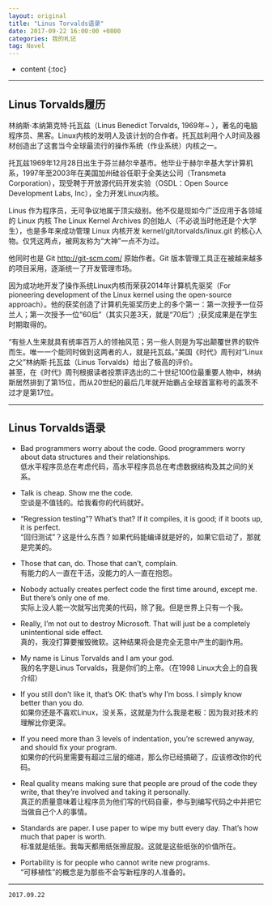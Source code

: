 ```yaml
---
layout: original
title: "Linus Torvalds语录"
date: 2017-09-22 16:00:00 +0800 
categories: 我的札记
tag: Novel
---
```

* content
{:toc}

<!-- more -->

---
## Linus Torvalds履历  

林纳斯·本纳第克特·托瓦兹（Linus Benedict Torvalds, 1969年~ ），著名的电脑程序员、黑客。Linux内核的发明人及该计划的合作者。托瓦兹利用个人时间及器材创造出了这套当今全球最流行的操作系统（作业系统）内核之一。   

托瓦兹1969年12月28日出生于芬兰赫尔辛基市。他毕业于赫尔辛基大学计算机系，1997年至2003年在美国加州硅谷任职于全美达公司（Transmeta Corporation），现受聘于开放源代码开发实验（OSDL：Open Source Development Labs, Inc），全力开发Linux内核。  

Linus 作为程序员，无可争议地属于顶尖级别。他不仅是现如今广泛应用于各领域的 Linux 内核 The Linux Kernel Archives 的创始人（不必说当时他还是个大学生），也是多年来成功管理 Linux 内核开发 kernel/git/torvalds/linux.git 的核心人物。仅凭这两点，被网友称为“大神”一点不为过。    

他同时也是 Git http://git-scm.com/ 原始作者。Git 版本管理工具正在被越来越多的项目采用，逐渐统一了开发管理市场。    

因为成功地开发了操作系统Linux内核而荣获2014年计算机先驱奖（For pioneering development of the Linux kernel using the open-source approach）。他的获奖创造了计算机先驱奖历史上的多个第一：第一次授予一位芬兰人；第一次授予一位“60后”（其实只差3天，就是“70后”）;获奖成果是在学生时期取得的。  

“有些人生来就具有统率百万人的领袖风范；另一些人则是为写出颠覆世界的软件而生。唯一一个能同时做到这两者的人，就是托瓦兹。”美国《时代》周刊对“Linux之父”林纳斯·托瓦兹（Linus Torvalds）给出了极高的评价。  
甚至，在《时代》周刊根据读者投票评选出的二十世纪100位最重要人物中，林纳斯居然排到了第15位，而从20世纪的最后几年就开始霸占全球首富称号的盖茨不过才是第17位。  

---

## Linus Torvalds语录  

  - Bad programmers worry about the code. Good programmers worry about data structures and their relationships.  
    低水平程序员总在考虑代码，高水平程序员总在考虑数据结构及其之间的关系。   

  -	Talk is cheap. Show me the code.    
  	空谈是不值钱的。给我看你的代码就好。      

  - “Regression testing”? What’s that? If it compiles, it is good; if it boots up, it is perfect.   
  	“回归测试”？这是什么东西？如果代码能编译就是好的，如果它启动了，那就是完美的。  

  - Those that can, do. Those that can’t, complain.   
    有能力的人一直在干活，没能力的人一直在抱怨。   

  - Nobody actually creates perfect code the first time around, except me. But there’s only one of me.    
    实际上没人能一次就写出完美的代码，除了我。但是世界上只有一个我。    

  - Really, I’m not out to destroy Microsoft. That will just be a completely unintentional side effect.   
    真的，我没打算要摧毁微软。这种结果将会是完全无意中产生的副作用。   

  - My name is Linus Torvalds and I am your god.    
    我的名字是Linus Torvalds，我是你们的上帝。（在1998 Linux大会上的自我介绍）   

  - If you still don’t like it, that’s OK: that’s why I’m boss. I simply know better than you do.         
    如果你还是不喜欢Linux，没关系，这就是为什么我是老板：因为我对技术的理解比你更深。   

  - If you need more than 3 levels of indentation, you’re screwed anyway, and should fix your program.    
    如果你的代码里需要有超过三层的缩进，那么你已经搞砸了，应该修改你的代码。  

  - Real quality means making sure that people are proud of the code they write, that they’re involved and taking it personally.     
    真正的质量意味着让程序员为他们写的代码自豪，参与到编写代码之中并把它当做自己个人的事情。     

  - Standards are paper. I use paper to wipe my butt every day. That’s how much that paper is worth.     
    标准就是纸张。我每天都用纸张擦屁股。这就是这些纸张的价值所在。        

  - Portability is for people who cannot write new programs.     
    “可移植性”的概念是为那些不会写新程序的人准备的。  


----------

`2017.09.22` 



